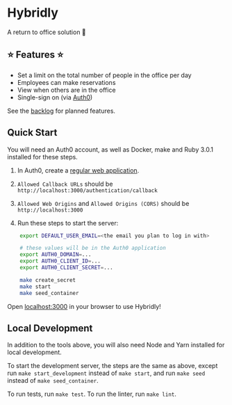 # Hybridly

A return to office solution :office:

## :star: Features :star:
- Set a limit on the total number of people in the office per day
- Employees can make reservations
- View when others are in the office
- Single-sign on (via [Auth0](https://auth0.com/))

See the [backlog](https://github.com/adamkasztenny/hybridly/projects/1) for planned features.

## Quick Start
You will need an Auth0 account, as well as Docker, make and Ruby 3.0.1 installed for these steps.

1. In Auth0, create a [regular web application](https://auth0.com/docs/applications/set-up-an-application/register-regular-web-applications).
  1. `Allowed Callback URLs` should be `http://localhost:3000/authentication/callback`
  1. `Allowed Web Origins` and `Allowed Origins (CORS)` should be `http://localhost:3000`

1. Run these steps to start the server:
```bash
	export DEFAULT_USER_EMAIL=<the email you plan to log in with>

	# these values will be in the Auth0 application
	export AUTH0_DOMAIN=...
	export AUTH0_CLIENT_ID=...
	export AUTH0_CLIENT_SECRET=...

	make create_secret
	make start
	make seed_container
```
Open [localhost:3000](http://localhost:3000) in your browser to use Hybridly!

## Local Development
In addition to the tools above, you will also need Node and Yarn installed for local development.

To start the development server, the steps are the same as above, except run
`make start_development` instead of `make start`, and run `make seed` instead
of `make seed_container`.

To run tests, run `make test`. To run the linter, run `make lint`.
